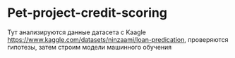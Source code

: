 # Pet-project-credit-scoring
Тут анализируются данные датасета с Kaagle https://www.kaggle.com/datasets/ninzaami/loan-predication, проверяются гипотезы, затем строим модели машинного обучения
